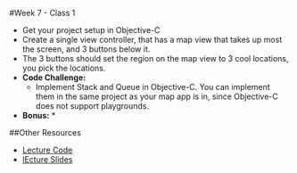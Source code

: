 #Week 7 - Class 1
* Get your project setup in Objective-C
* Create a single view controller, that has a map view that takes up most the screen, and 3 buttons below it.
* The 3 buttons should set the region on the map view to 3 cool locations, you pick the locations.
* **Code Challenge:** 
	* Implement Stack and Queue in Objective-C. You can implement them in the same project as your map app is in, since Objective-C does not support playgrounds.
* **Bonus:** 
	* 
	
##Other Resources
* [Lecture Code](lecture-code/)
* [lEcture Slides](lecture-slides/)